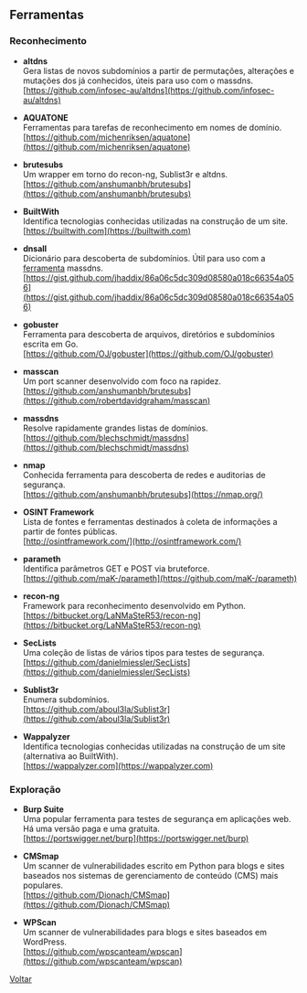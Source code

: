 ## Ferramentas

### Reconhecimento

- **altdns**  
  Gera listas de novos subdomínios a partir de permutações, alterações e
  mutações dos já conhecidos, úteis para uso com o massdns. 
  [https://github.com/infosec-au/altdns](https://github.com/infosec-au/altdns)

- **AQUATONE**  
  Ferramentas para tarefas de reconhecimento em nomes de domínio.  
  [https://github.com/michenriksen/aquatone](https://github.com/michenriksen/aquatone)

- **brutesubs**  
  Um wrapper em torno do recon-ng, Sublist3r e altdns.  
  [https://github.com/anshumanbh/brutesubs](https://github.com/anshumanbh/brutesubs)

- **BuiltWith**  
  Identifica tecnologias conhecidas utilizadas na construção de um site.  
  [https://builtwith.com](https://builtwith.com)

- **dnsall**  
  Dicionário para descoberta de subdomínios. Útil para uso com a
  [ferramenta](../ferramentas/) massdns.  
  [https://gist.github.com/jhaddix/86a06c5dc309d08580a018c66354a056](https://gist.github.com/jhaddix/86a06c5dc309d08580a018c66354a056)

- **gobuster**  
  Ferramenta para descoberta de arquivos, diretórios e subdomínios escrita em
  Go.  
  [https://github.com/OJ/gobuster](https://github.com/OJ/gobuster)

- **masscan**  
  Um port scanner desenvolvido com foco na rapidez.  
  [https://github.com/anshumanbh/brutesubs](https://github.com/robertdavidgraham/masscan)

- **massdns**  
  Resolve rapidamente grandes listas de domínios.  
  [https://github.com/blechschmidt/massdns](https://github.com/blechschmidt/massdns)

- **nmap**  
  Conhecida ferramenta para descoberta de redes e auditorias de segurança.  
  [https://github.com/anshumanbh/brutesubs](https://nmap.org/)

- **OSINT Framework**  
  Lista de fontes e ferramentas destinados à coleta de informações a partir de
  fontes públicas.  
  [http://osintframework.com/](http://osintframework.com/)

- **parameth**  
  Identifica parâmetros GET e POST via bruteforce.  
  [https://github.com/maK-/parameth](https://github.com/maK-/parameth)

- **recon-ng**  
  Framework para reconhecimento desenvolvido em Python.  
  [https://bitbucket.org/LaNMaSteR53/recon-ng](https://bitbucket.org/LaNMaSteR53/recon-ng)

- **SecLists**  
  Uma coleção de listas de vários tipos para testes de segurança.  
  [https://github.com/danielmiessler/SecLists](https://github.com/danielmiessler/SecLists)

- **Sublist3r**  
  Enumera subdomínios.  
  [https://github.com/aboul3la/Sublist3r](https://github.com/aboul3la/Sublist3r)

- **Wappalyzer**  
  Identifica tecnologias conhecidas utilizadas na construção de um site
  (alternativa ao BuiltWith).  
  [https://wappalyzer.com](https://wappalyzer.com)

### Exploração

- **Burp Suite**  
  Uma popular ferramenta para testes de segurança em aplicações web. Há uma
  versão paga e uma gratuita.  
  [https://portswigger.net/burp](https://portswigger.net/burp)

- **CMSmap**  
  Um scanner de vulnerabilidades escrito em Python para blogs e sites baseados
  nos sistemas de gerenciamento de conteúdo (CMS) mais populares.  
  [https://github.com/Dionach/CMSmap](https://github.com/Dionach/CMSmap)

- **WPScan**  
  Um scanner de vulnerabilidades para blogs e sites baseados em WordPress.  
  [https://github.com/wpscanteam/wpscan](https://github.com/wpscanteam/wpscan)

[Voltar](../)